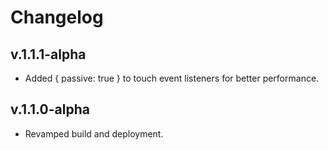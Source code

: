 # Changelog

## v.1.1.1-alpha

- Added { passive: true } to touch event listeners for better performance.

## v.1.1.0-alpha

- Revamped build and deployment.
